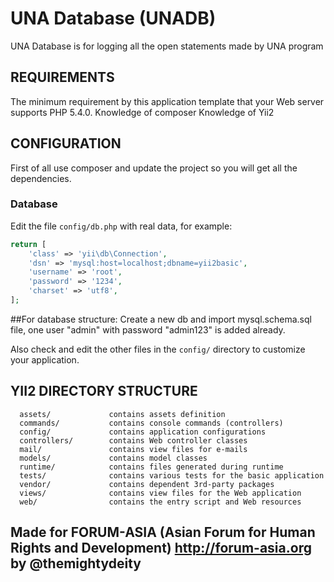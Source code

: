 UNA Database (UNADB)
================================

UNA Database is for logging all the open statements made by UNA program

REQUIREMENTS
------------

The minimum requirement by this application template that your Web server supports PHP 5.4.0.
Knowledge of composer
Knowledge of Yii2


CONFIGURATION
-------------

First of all use composer and update the project so you will get all the dependencies.

### Database

Edit the file `config/db.php` with real data, for example:

```php
return [
    'class' => 'yii\db\Connection',
    'dsn' => 'mysql:host=localhost;dbname=yii2basic',
    'username' => 'root',
    'password' => '1234',
    'charset' => 'utf8',
];
```

##For database structure:
Create a new db and import mysql.schema.sql file, one user "admin" with password "admin123" is added already.

Also check and edit the other files in the `config/` directory to customize your application.

YII2 DIRECTORY STRUCTURE
-------------------

      assets/             contains assets definition
      commands/           contains console commands (controllers)
      config/             contains application configurations
      controllers/        contains Web controller classes
      mail/               contains view files for e-mails
      models/             contains model classes
      runtime/            contains files generated during runtime
      tests/              contains various tests for the basic application
      vendor/             contains dependent 3rd-party packages
      views/              contains view files for the Web application
      web/                contains the entry script and Web resources


## Made for FORUM-ASIA (Asian Forum for Human Rights and Development) http://forum-asia.org by @themightydeity
